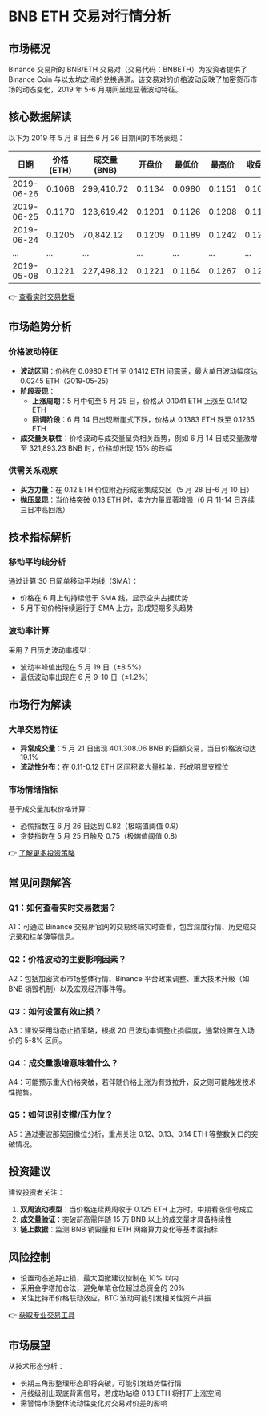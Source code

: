 # BNB ETH 交易对行情分析

## 市场概况
Binance 交易所的 BNB/ETH 交易对（交易代码：BNBETH）为投资者提供了 Binance Coin 与以太坊之间的兑换通道。该交易对的价格波动反映了加密货币市场的动态变化，2019 年 5-6 月期间呈现显著波动特征。

## 核心数据解读
以下为 2019 年 5 月 8 日至 6 月 26 日期间的市场表现：

| 日期 | 价格(ETH) | 成交量(BNB) | 开盘价 | 最低价 | 最高价 | 收盘价 |
|---|---|---|---|---|---|---|
| 2019-06-26 | 0.1068 | 299,410.72 | 0.1134 | 0.0980 | 0.1151 | 0.1061 |
| 2019-06-25 | 0.1170 | 123,619.42 | 0.1201 | 0.1126 | 0.1208 | 0.1134 |
| 2019-06-24 | 0.1205 | 70,842.12 | 0.1209 | 0.1189 | 0.1242 | 0.1201 |
| ... | ... | ... | ... | ... | ... | ... |
| 2019-05-08 | 0.1221 | 227,498.12 | 0.1221 | 0.1164 | 0.1267 | 0.1209 |

👉 [查看实时交易数据](https://bit.ly/okx_welcome)

## 市场趋势分析
### 价格波动特征
- **波动区间**：价格在 0.0980 ETH 至 0.1412 ETH 间震荡，最大单日波动幅度达 0.0245 ETH（2019-05-25）
- **阶段表现**：
  - **上涨周期**：5 月中旬至 5 月 25 日，价格从 0.1041 ETH 上涨至 0.1412 ETH
  - **回调阶段**：6 月 14 日出现断崖式下跌，价格从 0.1383 ETH 跌至 0.1235 ETH
- **成交量关联性**：价格波动与成交量呈负相关趋势，例如 6 月 14 日成交量激增至 321,893.23 BNB 时，价格却出现 15% 的跌幅

### 供需关系观察
- **买方力量**：在 0.12 ETH 价位附近形成密集成交区（5 月 28 日-6 月 10 日）
- **抛压显现**：当价格突破 0.13 ETH 时，卖方力量显著增强（6 月 11-14 日连续三日冲高回落）

## 技术指标解析
### 移动平均线分析
通过计算 30 日简单移动平均线（SMA）：
- 价格在 6 月上旬持续低于 SMA 线，显示空头占据优势
- 5 月下旬价格持续运行于 SMA 上方，形成短期多头趋势

### 波动率计算
采用 7 日历史波动率模型：
- 波动率峰值出现在 5 月 19 日（±8.5%）
- 最低波动率出现在 6 月 9-10 日（±1.2%）

## 市场行为解读
### 大单交易特征
- **异常成交量**：5 月 21 日出现 401,308.06 BNB 的巨额交易，当日价格波动达 19.1%
- **流动性分布**：在 0.11-0.12 ETH 区间积累大量挂单，形成明显支撑位

### 市场情绪指标
基于成交量加权价格计算：
- 恐慌指数在 6 月 26 日达到 0.82（极端值阈值 0.9）
- 贪婪指数在 5 月 25 日触及 0.75（极端值阈值 0.8）

👉 [了解更多投资策略](https://bit.ly/okx_welcome)

## 常见问题解答
### Q1：如何查看实时交易数据？
A1：可通过 Binance 交易所官网的交易终端实时查看，包含深度行情、历史成交记录和挂单簿等信息。

### Q2：价格波动的主要影响因素？
A2：包括加密货币市场整体行情、Binance 平台政策调整、重大技术升级（如 BNB 销毁机制）以及宏观经济事件等。

### Q3：如何设置有效止损？
A3：建议采用动态止损策略，根据 20 日波动率调整止损幅度，通常设置在入场价的 5-8% 区间。

### Q4：成交量激增意味着什么？
A4：可能预示重大价格突破，若伴随价格上涨为有效拉升，反之则可能触发技术性抛售。

### Q5：如何识别支撑/压力位？
A5：通过斐波那契回撤位分析，重点关注 0.12、0.13、0.14 ETH 等整数关口的突破情况。

## 投资建议
建议投资者关注：
1. **双周波动模型**：当价格连续两周收于 0.125 ETH 上方时，中期看涨信号成立
2. **成交量验证**：突破前高需伴随 15 万 BNB 以上的成交量才具备持续性
3. **链上数据**：监测 BNB 销毁量和 ETH 网络算力变化等基本面指标

## 风险控制
- 设置动态追踪止损，最大回撤建议控制在 10% 以内
- 采用金字塔加仓法，避免单笔仓位超过总资金的 20%
- 关注比特币价格联动效应，BTC 波动可能引发相关性资产共振

👉 [获取专业交易工具](https://bit.ly/okx_welcome)

## 市场展望
从技术形态分析：
- 长期三角形整理形态即将突破，可能引发趋势性行情
- 月线级别出现底背离信号，若成功站稳 0.13 ETH 将打开上涨空间
- 需警惕市场整体流动性变化对交易对价差的影响
